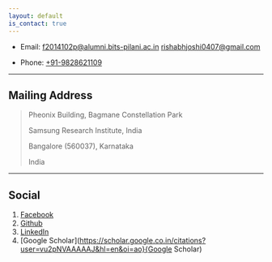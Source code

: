 ```yaml
---
layout: default
is_contact: true
---
```


* Email: [f2014102p@alumni.bits-pilani.ac.in](mailto:f2014102p@alumni.bits-pilani.ac.in)
         [rishabhjoshi0407@gmail.com](mailto:rishabhjoshi0407@gmail.com)

* Phone: [+91-9828621109](tel:+91-9828621109)

---

## Mailing Address

> Pheonix Building, Bagmane Constellation Park
>
> Samsung Research Institute, India
>
> Bangalore (560037), Karnataka 
>
> India

---

## Social

1. [Facebook](https://www.facebook.com/rishabh.joshi.047)
2. [Github](https://github.com/rishabhjoshi)
3. [LinkedIn](https://in.linkedin.com/in/rishabh-joshi-887351b2)
4. [Google Scholar](https://scholar.google.co.in/citations?user=vu2pNVAAAAAJ&hl=en&oi=ao}{Google Scholar)
